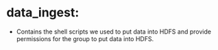 # data_ingest:
- Contains the shell scripts we used to put data into HDFS and provide permissions for the group to put data into HDFS.